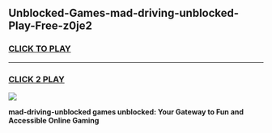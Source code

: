 
## Unblocked-Games-mad-driving-unblocked-Play-Free-z0je2
<h3>
<a href="https://premium76.site?title=mad-driving-unblocked&ref=23A">CLICK TO PLAY</a></h3>
<hr>

<h3>
<a href="https://premium76.site?title=mad-driving-unblocked&ref=23A">CLICK 2 PLAY</a>
  
</h3>

<a href="https://premium76.site?title=mad-driving-unblocked&ref=23A"><img src="https://clearcache.store/games.png"></a>


**mad-driving-unblocked games unblocked: Your Gateway to Fun and Accessible Online Gaming**
